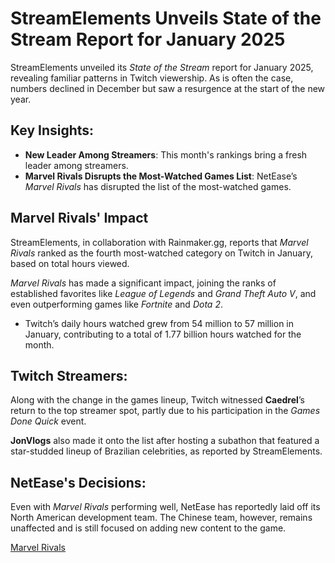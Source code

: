 # StreamElements Unveils State of the Stream Report for January 2025

StreamElements unveiled its *State of the Stream* report for January 2025, revealing familiar patterns in Twitch viewership. As is often the case, numbers declined in December but saw a resurgence at the start of the new year.

## Key Insights:
- **New Leader Among Streamers**: This month's rankings bring a fresh leader among streamers.
- **Marvel Rivals Disrupts the Most-Watched Games List**: NetEase’s *Marvel Rivals* has disrupted the list of the most-watched games.

## Marvel Rivals' Impact
StreamElements, in collaboration with Rainmaker.gg, reports that *Marvel Rivals* ranked as the fourth most-watched category on Twitch in January, based on total hours viewed.

*Marvel Rivals* has made a significant impact, joining the ranks of established favorites like *League of Legends* and *Grand Theft Auto V*, and even outperforming games like *Fortnite* and *Dota 2*.

- Twitch’s daily hours watched grew from 54 million to 57 million in January, contributing to a total of 1.77 billion hours watched for the month.

## Twitch Streamers:
Along with the change in the games lineup, Twitch witnessed **Caedrel**’s return to the top streamer spot, partly due to his participation in the *Games Done Quick* event.

**JonVlogs** also made it onto the list after hosting a subathon that featured a star-studded lineup of Brazilian celebrities, as reported by StreamElements.

## NetEase's Decisions:
Even with *Marvel Rivals* performing well, NetEase has reportedly laid off its North American development team. The Chinese team, however, remains unaffected and is still focused on adding new content to the game.

[Marvel Rivals](https://bollywoodnewsflash.com/netease-reports-marvel-rivals-hitting-40-million-players-amid-recent-staff-layoffs/)
